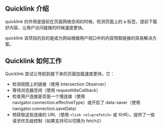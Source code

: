 ## Quicklink 介绍

quicklink 的作用是提前在页面网络空闲的时候，检测页面上的 a 标签，提前下载好内容，让用户访问链接的时候速度更快。

quicklink 该项目的目的是成为网站根据用户视口中的内容预取链接的简易解决方案。

## Quicklink 如何工作

Quicklink 尝试让导航到接下来的页面加载速度更快，它：

- 检测视图上的链接（使用 Intersection Observer）
- 等待浏览器空闲（使用 requestIdleCallback）
- 检查用户连接是否是一个慢连接（使用 navigator.connection.effectiveType）或开启了 data-saver（使用navigator.connection.saveData）
- 预获取这些连接的 URL（使用 `<link rel=prefetch>` 或 XHR）。提供了一些请求优先级控制（如果支持可以切换为 fetch()）


